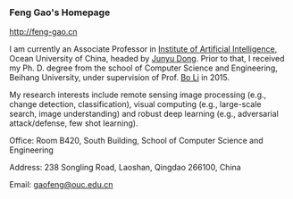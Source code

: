 ### Feng Gao's  Homepage

http://feng-gao.cn

I am currently an Associate Professor in [Institute of Artificial Intelligence](http://ai-ouc.cn/), Ocean University of China, headed by [Junyu Dong](http://ai-ouc.cn/faculty/dongjy.html). Prior to that, I received my Ph. D. degree from the school of Computer Science and Engineering, Beihang University, under supervision of Prof. [Bo Li](http://scse.buaa.edu.cn/info/1078/5211.htm) in 2015.

My research interests include remote sensing image processing (e.g., change detection, classification), visual computing (e.g., large-scale search, image understanding) and robust deep learning (e.g., adversarial attack/defense, few shot learning).

Office: Room B420, South Building, School of Computer Science and Engineering

Address: 238 Songling Road, Laoshan, Qingdao 266100, China

Email: gaofeng@ouc.edu.cn
